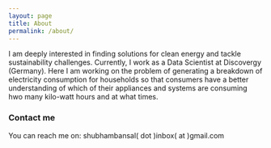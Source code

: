 ```yaml
---
layout: page
title: About
permalink: /about/
---
```

I am deeply interested in finding solutions for clean energy and tackle sustainability challenges. Currently, I work as a Data Scientist at Discovergy (Germany). Here I am working on the problem of generating a breakdown of electricity consumption for households so that consumers have a better understanding of which of their appliances and systems are consuming hwo many kilo-watt hours and at what times. 


### Contact me
You can reach me on: shubhambansal( dot )inbox( at )gmail.com
